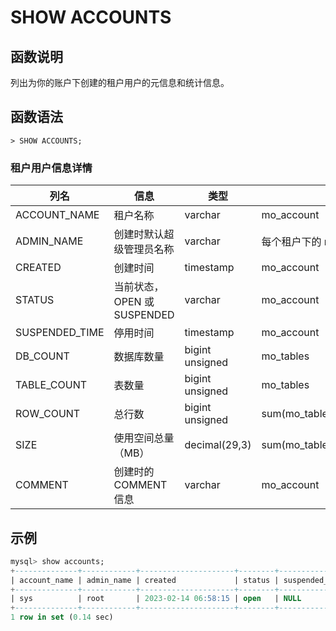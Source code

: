 # **SHOW ACCOUNTS**

## **函数说明**

列出为你的账户下创建的租户用户的元信息和统计信息。

## **函数语法**

```
> SHOW ACCOUNTS;
```

### 租户用户信息详情

| 列名             | 信息                  | 类型              | 数据源头                                         |
| -------------- | ------------------- | --------------- | -------------------------------------------- |
| ACCOUNT_NAME   | 租户名称                | varchar         | mo_account                                   |
| ADMIN_NAME     | 创建时默认超级管理员名称        | varchar         | 每个租户下的 mo_user 表中                               |
| CREATED        | 创建时间                | timestamp       | mo_account                                   |
| STATUS         | 当前状态，OPEN 或 SUSPENDED | varchar         | mo_account                                   |
| SUSPENDED_TIME | 停用时间                | timestamp       | mo_account                                   |
| DB_COUNT       | 数据库数量               | bigint unsigned | mo_tables                                    |
| TABLE_COUNT    | 表数量                 | bigint unsigned | mo_tables                                    |
| ROW_COUNT      | 总行数                 | bigint unsigned | sum(mo_table_rows())                         |
| SIZE           | 使用空间总量（MB）          | decimal(29,3)   | sum(mo_table_size(mt.reldatabase,mt.relname) |
| COMMENT        | 创建时的 COMMENT 信息       | varchar         | mo_account                                   |

## **示例**

```sql
mysql> show accounts;
+--------------+------------+---------------------+--------+----------------+----------+-------------+-----------+-------+----------------+
| account_name | admin_name | created             | status | suspended_time | db_count | table_count | row_count | size  | comment        |
+--------------+------------+---------------------+--------+----------------+----------+-------------+-----------+-------+----------------+
| sys          | root       | 2023-02-14 06:58:15 | open   | NULL           |        8 |          57 |      2681 | 0.351 | system account |
+--------------+------------+---------------------+--------+----------------+----------+-------------+-----------+-------+----------------+
1 row in set (0.14 sec)
```
